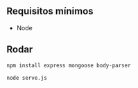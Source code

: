 ## Requisitos mínimos
- Node

## Rodar

```bash
npm install express mongoose body-parser

node serve.js
```

